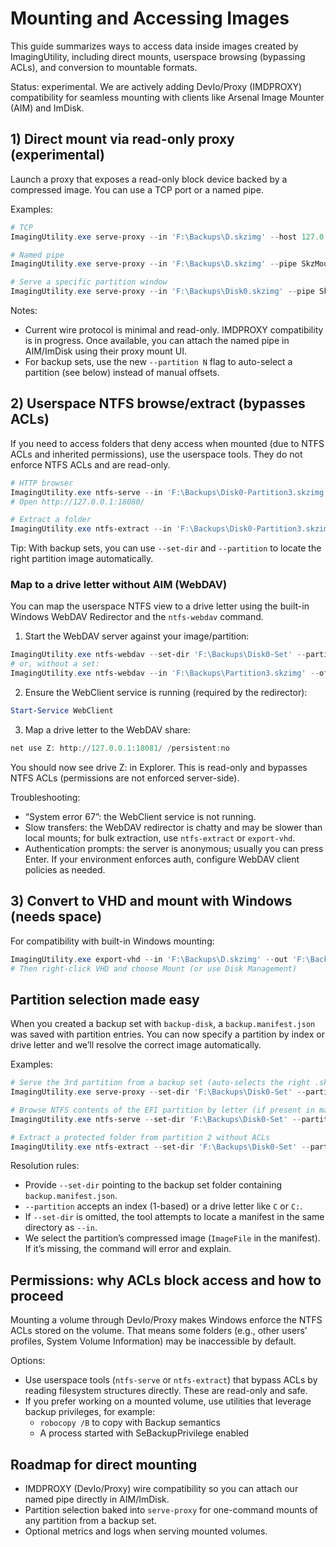 # Mounting and Accessing Images

This guide summarizes ways to access data inside images created by ImagingUtility, including direct mounts, userspace browsing (bypassing ACLs), and conversion to mountable formats.

Status: experimental. We are actively adding DevIo/Proxy (IMDPROXY) compatibility for seamless mounting with clients like Arsenal Image Mounter (AIM) and ImDisk.

## 1) Direct mount via read-only proxy (experimental)

Launch a proxy that exposes a read-only block device backed by a compressed image. You can use a TCP port or a named pipe.

Examples:

```powershell
# TCP
ImagingUtility.exe serve-proxy --in 'F:\Backups\D.skzimg' --host 127.0.0.1 --port 11459

# Named pipe
ImagingUtility.exe serve-proxy --in 'F:\Backups\D.skzimg' --pipe SkzMount

# Serve a specific partition window
ImagingUtility.exe serve-proxy --in 'F:\Backups\Disk0.skzimg' --pipe SkzMount --offset 1048576 --length 536870912
```

Notes:
- Current wire protocol is minimal and read-only. IMDPROXY compatibility is in progress. Once available, you can attach the named pipe in AIM/ImDisk using their proxy mount UI.
- For backup sets, use the new `--partition N` flag to auto-select a partition (see below) instead of manual offsets.

## 2) Userspace NTFS browse/extract (bypasses ACLs)

If you need to access folders that deny access when mounted (due to NTFS ACLs and inherited permissions), use the userspace tools. They do not enforce NTFS ACLs and are read-only.

```powershell
# HTTP browser
ImagingUtility.exe ntfs-serve --in 'F:\Backups\Disk0-Partition3.skzimg' --offset 0 --port 18080
# Open http://127.0.0.1:18080/

# Extract a folder
ImagingUtility.exe ntfs-extract --in 'F:\Backups\Disk0-Partition3.skzimg' --offset 0 --path 'Users\SomeUser\AppData' --out-dir .\extract
```

Tip: With backup sets, you can use `--set-dir` and `--partition` to locate the right partition image automatically.

### Map to a drive letter without AIM (WebDAV)

You can map the userspace NTFS view to a drive letter using the built-in Windows WebDAV Redirector and the `ntfs-webdav` command.

1) Start the WebDAV server against your image/partition:

```powershell
ImagingUtility.exe ntfs-webdav --set-dir 'F:\Backups\Disk0-Set' --partition 3 --port 18081
# or, without a set:
ImagingUtility.exe ntfs-webdav --in 'F:\Backups\Partition3.skzimg' --offset 0 --port 18081
```

2) Ensure the WebClient service is running (required by the redirector):

```powershell
Start-Service WebClient
```

3) Map a drive letter to the WebDAV share:

```powershell
net use Z: http://127.0.0.1:18081/ /persistent:no
```

You should now see drive Z: in Explorer. This is read-only and bypasses NTFS ACLs (permissions are not enforced server-side).

Troubleshooting:
- “System error 67”: the WebClient service is not running.
- Slow transfers: the WebDAV redirector is chatty and may be slower than local mounts; for bulk extraction, use `ntfs-extract` or `export-vhd`.
- Authentication prompts: the server is anonymous; usually you can press Enter. If your environment enforces auth, configure WebDAV client policies as needed.

## 3) Convert to VHD and mount with Windows (needs space)

For compatibility with built-in Windows mounting:

```powershell
ImagingUtility.exe export-vhd --in 'F:\Backups\D.skzimg' --out 'F:\Backups\D.vhd'
# Then right-click VHD and choose Mount (or use Disk Management)
```

## Partition selection made easy

When you created a backup set with `backup-disk`, a `backup.manifest.json` was saved with partition entries. You can now specify a partition by index or drive letter and we’ll resolve the correct image automatically.

Examples:

```powershell
# Serve the 3rd partition from a backup set (auto-selects the right .skzimg)
ImagingUtility.exe serve-proxy --set-dir 'F:\Backups\Disk0-Set' --partition 3 --pipe SkzMount

# Browse NTFS contents of the EFI partition by letter (if present in manifest)
ImagingUtility.exe ntfs-serve --set-dir 'F:\Backups\Disk0-Set' --partition E --port 18080

# Extract a protected folder from partition 2 without ACLs
ImagingUtility.exe ntfs-extract --set-dir 'F:\Backups\Disk0-Set' --partition 2 --path 'System Volume Information' --out-dir .\extract
```

Resolution rules:
- Provide `--set-dir` pointing to the backup set folder containing `backup.manifest.json`.
- `--partition` accepts an index (1-based) or a drive letter like `C` or `C:`.
- If `--set-dir` is omitted, the tool attempts to locate a manifest in the same directory as `--in`.
- We select the partition’s compressed image (`ImageFile` in the manifest). If it’s missing, the command will error and explain.

## Permissions: why ACLs block access and how to proceed

Mounting a volume through DevIo/Proxy makes Windows enforce the NTFS ACLs stored on the volume. That means some folders (e.g., other users’ profiles, System Volume Information) may be inaccessible by default.

Options:
- Use userspace tools (`ntfs-serve` or `ntfs-extract`) that bypass ACLs by reading filesystem structures directly. These are read-only and safe.
- If you prefer working on a mounted volume, use utilities that leverage backup privileges, for example:
  - `robocopy /B` to copy with Backup semantics
  - A process started with SeBackupPrivilege enabled

## Roadmap for direct mounting

- IMDPROXY (DevIo/Proxy) wire compatibility so you can attach our named pipe directly in AIM/ImDisk.
- Partition selection baked into `serve-proxy` for one-command mounts of any partition from a backup set.
- Optional metrics and logs when serving mounted volumes.
